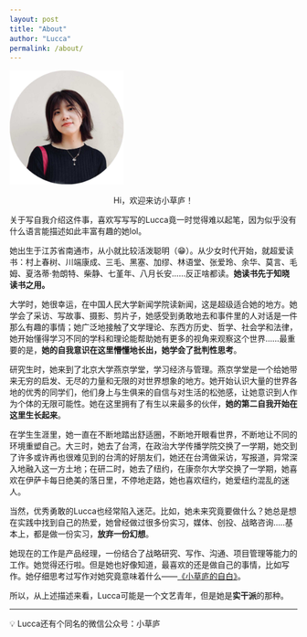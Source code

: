 ```yaml
---
layout: post
title: "About"
author: "Lucca"
permalink: /about/
---
```


<img src="/_pages/files/about-me.jpg" alt="Pig" width="200"/>

<p style="text-align: center;">
Hi，欢迎来访小草庐！
</p>
关于写自我介绍这件事，喜欢写写写的Lucca竟一时觉得难以起笔，因为似乎没有什么语言能描述如此丰富有趣的她lol。

她出生于江苏省南通市，从小就比较活泼聪明（😁）。从少女时代开始，就超爱读书：村上春树、川端康成、三毛、黑塞、加缪、林语堂、张爱玲、余华、莫言、毛姆、夏洛蒂·勃朗特、柴静、七堇年、八月长安……反正啥都读。**她读书先于知晓读书之​用。**

大学时，她很幸运，在中国人民大学新闻学院读新闻，这是超级适合她的地方。她学会了采访、写故事、摄影、剪片子，她感受到勇敢地去和事件里的人对话是一件那么有趣的事情；她广泛地接触了文学理论、东西方历史、哲学、社会学和法律，她开始懂得学习不同的学科和理论能帮助她有更多的视角来观察这个世界……最重要的是，**她的自我意识在这里懵懂地长出，她学会了批判性思考**。

研究生时，她来到了北京大学燕京学堂，学习经济与管理。燕京学堂是一个给她带来无穷的启发、无尽的力量和无限的对世界想象的地方。她开始认识大量的世界各地的优秀的同学们，他们身上与生俱来的自信与对生活的松弛感，让她意识到人作为个体的无限可能性。她在这里拥有了有生以来最多的伙伴，**她的第二自我开始在这里生长起来**。

在学生生涯里，她一直在不断地踏出舒适圈，不断地开眼看世界，不断地让不同的环境重塑自己。大三时，她去了台湾，在政治大学传播学院交换了一学期，她交到了许多或许再也很难见到的台湾的好朋友们，她还在台湾做采访，写报道，异常深入地融入这一方土地；在研二时，她去了纽约，在康奈尔大学交换了一学期，她喜欢在伊萨卡每日绝美的落日里，不停地走路，她也喜欢纽约，她爱纽约混乱的迷人。

当然，优秀勇敢的Lucca也经常陷入迷茫。比如，她未来究竟要做什么？她总是想在实践中找到自己的热爱，她曾经做过很多份实习，媒体、创投、战略咨询.....基本上，都是做一份实习，**放弃一份幻想**。

她现在的工作是产品经理，一份结合了战略研究、写作、沟通、项目管理等能力的工作。她觉得还行啦。但是她也好像知道，最喜欢的还是做自己的事情，比如写作。她​仔细思考过写作对她究竟意味着什么——[《小草庐的自白》](https://atinyhouse.github.io/2022-05-02/%E5%B0%8F%E8%8D%89%E5%BA%90%E7%9A%84%E8%87%AA%E7%99%BD)。

所以，从上述描述来看，Lucca可能是一个文艺青年，但是她是**实干派**的那种。

---
💡 Lucca还有个同名的微信公众号：小草庐